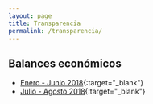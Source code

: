 ```yaml
---
layout: page
title: Transparencia
permalink: /transparencia/
---
```


Balances económicos
--

- [Enero - Junio 2018](/assets/files/balance2018-Enero-Junio.pdf){:target="_blank"}
- [Julio - Agosto 2018](/assets/files/balance2018-Julio-Agosto.pdf){:target="_blank"}
